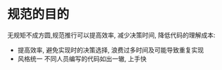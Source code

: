 # 规范的目的

无规矩不成方圆,规范推行可以提高效率, 减少决策时间, 降低代码的理解成本:

-   提高效率, 避免实现时的决策选择, 浪费过多时间及可能导致重复实现
-   风格统一 不同人员编写的代码如出一辙, 上手快
